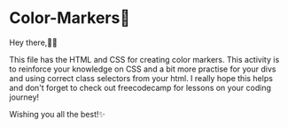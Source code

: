 
# Color-Markers🌈

Hey there,👋🏾

This file has the HTML and CSS for creating color markers. This activity is to reinforce your knowledge on CSS and a bit more practise for your divs and using correct class selectors from your html. 
I really hope this helps and don't forget to check out freecodecamp for lessons on your coding journey!

Wishing you all the best!✨


